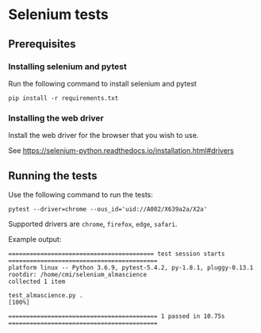 # Selenium tests

## Prerequisites

### Installing selenium and pytest

Run the following command to install selenium and pytest

```
pip install -r requirements.txt
```

### Installing the web driver

Install the web driver for the browser that you wish to use.

See https://selenium-python.readthedocs.io/installation.html#drivers

## Running the tests

Use the following command to run the tests:

```
pytest --driver=chrome --ous_id='uid://A002/X639a2a/X2a'
```

Supported drivers are `chrome`, `firefox`, `edge`, `safari`.

Example output:

```
========================================= test session starts ==========================================
platform linux -- Python 3.6.9, pytest-5.4.2, py-1.8.1, pluggy-0.13.1
rootdir: /home/cmi/selenium_almascience
collected 1 item

test_almascience.py .                                                                            [100%]

========================================== 1 passed in 10.75s ==========================================
```
